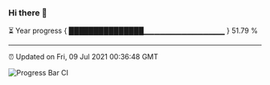 ### Hi there 👋

⏳ Year progress { ███████████████▁▁▁▁▁▁▁▁▁▁▁▁▁▁▁ } 51.79 %

---

⏰ Updated on Fri, 09 Jul 2021 00:36:48 GMT

![Progress Bar CI](https://github.com/liununu/liununu/workflows/Progress%20Bar%20CI/badge.svg)
